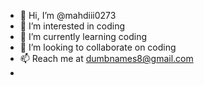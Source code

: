 - 👋 Hi, I’m @mahdiii0273
- 👀 I’m interested in coding
- 🌱 I’m currently learning coding
- 💞️ I’m looking to collaborate on coding
- 📫 Reach me at dumbnames8@gmail.com
- 

<!---
mahdiii0273/mahdiii0273 is a ✨ special ✨ repository because its `README.md` (this file) appears on your GitHub profile.
You can click the Preview link to take a look at your changes.
--->

